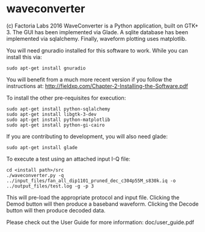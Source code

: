 # waveconverter
(c) Factoria Labs 2016
WaveConverter is a Python application, built on GTK+ 3. The GUI has been
implemented via Glade. A sqlite database has been implemented via
sqlalchemy. Finally, waveform plotting uses matplotlib.

You will need gnuradio installed for this software to work. While you
can install this via:
```
sudo apt-get install gnuradio
```
You will benefit from a much more recent version if you follow the
instructions at:
http://fieldxp.com/Chapter-2-Installing-the-Software.pdf

To install the other pre-requisites for execution:

```
sudo apt-get install python-sqlalchemy
sudo apt-get install libgtk-3-dev
sudo apt-get install python-matplotlib
sudo apt-get install python-gi-cairo
```
If you are contributing to development, you will also need glade:
```
sudo apt-get install glade
```
To execute a test using an attached input I-Q file:
```
cd <install path>/src
./waveconverter.py -q ../input_files/fan_all_dip1101_pruned_dec_c304p55M_s830k.iq -o ../output_files/test.log -g -p 3
```
This will pre-load the appropriate protocol and input file. Clicking the Demod button
will then produce a baseband waveform. Clicking the Decode button will then produce
decoded data.

Please check out the User Guide for more information:
    doc/user_guide.pdf
